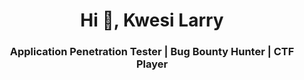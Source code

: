 <h1 align="center">Hi 👋, Kwesi Larry</h1>
<h3 align="center"> Application Penetration Tester | Bug Bounty Hunter | CTF Player</h3>
